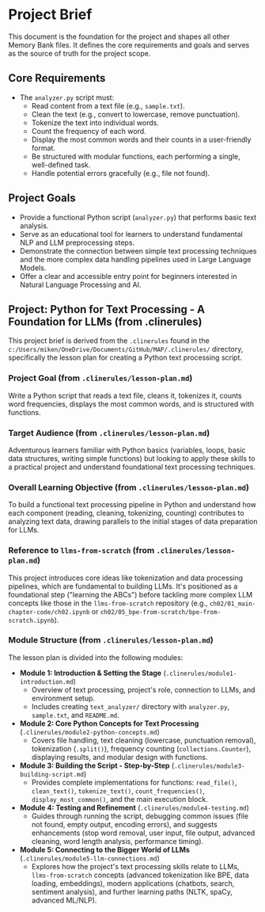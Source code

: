# Project Brief

This document is the foundation for the project and shapes all other Memory Bank files. It defines the core requirements and goals and serves as the source of truth for the project scope.

## Core Requirements

*   The `analyzer.py` script must:
    *   Read content from a text file (e.g., `sample.txt`).
    *   Clean the text (e.g., convert to lowercase, remove punctuation).
    *   Tokenize the text into individual words.
    *   Count the frequency of each word.
    *   Display the most common words and their counts in a user-friendly format.
    *   Be structured with modular functions, each performing a single, well-defined task.
    *   Handle potential errors gracefully (e.g., file not found).

## Project Goals

*   Provide a functional Python script (`analyzer.py`) that performs basic text analysis.
*   Serve as an educational tool for learners to understand fundamental NLP and LLM preprocessing steps.
*   Demonstrate the connection between simple text processing techniques and the more complex data handling pipelines used in Large Language Models.
*   Offer a clear and accessible entry point for beginners interested in Natural Language Processing and AI.

## Project: Python for Text Processing - A Foundation for LLMs (from .clinerules)

This project brief is derived from the `.clinerules` found in the `c:/Users/miken/OneDrive/Documents/GitHub/MAP/.clinerules/` directory, specifically the lesson plan for creating a Python text processing script.

### Project Goal (from `.clinerules/lesson-plan.md`)
Write a Python script that reads a text file, cleans it, tokenizes it, counts word frequencies, displays the most common words, and is structured with functions.

### Target Audience (from `.clinerules/lesson-plan.md`)
Adventurous learners familiar with Python basics (variables, loops, basic data structures, writing simple functions) but looking to apply these skills to a practical project and understand foundational text processing techniques.

### Overall Learning Objective (from `.clinerules/lesson-plan.md`)
To build a functional text processing pipeline in Python and understand how each component (reading, cleaning, tokenizing, counting) contributes to analyzing text data, drawing parallels to the initial stages of data preparation for LLMs.

### Reference to `llms-from-scratch` (from `.clinerules/lesson-plan.md`)
This project introduces core ideas like tokenization and data processing pipelines, which are fundamental to building LLMs. It's positioned as a foundational step ("learning the ABCs") before tackling more complex LLM concepts like those in the `llms-from-scratch` repository (e.g., `ch02/01_main-chapter-code/ch02.ipynb` or `ch02/05_bpe-from-scratch/bpe-from-scratch.ipynb`).

### Module Structure (from `.clinerules/lesson-plan.md`)
The lesson plan is divided into the following modules:

*   **Module 1: Introduction & Setting the Stage** (`.clinerules/module1-introduction.md`)
    *   Overview of text processing, project's role, connection to LLMs, and environment setup.
    *   Includes creating `text_analyzer/` directory with `analyzer.py`, `sample.txt`, and `README.md`.
*   **Module 2: Core Python Concepts for Text Processing** (`.clinerules/module2-python-concepts.md`)
    *   Covers file handling, text cleaning (lowercase, punctuation removal), tokenization (`.split()`), frequency counting (`collections.Counter`), displaying results, and modular design with functions.
*   **Module 3: Building the Script - Step-by-Step** (`.clinerules/module3-building-script.md`)
    *   Provides complete implementations for functions: `read_file()`, `clean_text()`, `tokenize_text()`, `count_frequencies()`, `display_most_common()`, and the main execution block.
*   **Module 4: Testing and Refinement** (`.clinerules/module4-testing.md`)
    *   Guides through running the script, debugging common issues (file not found, empty output, encoding errors), and suggests enhancements (stop word removal, user input, file output, advanced cleaning, word length analysis, performance timing).
*   **Module 5: Connecting to the Bigger World of LLMs** (`.clinerules/module5-llm-connections.md`)
    *   Explores how the project's text processing skills relate to LLMs, `llms-from-scratch` concepts (advanced tokenization like BPE, data loading, embeddings), modern applications (chatbots, search, sentiment analysis), and further learning paths (NLTK, spaCy, advanced ML/NLP).
